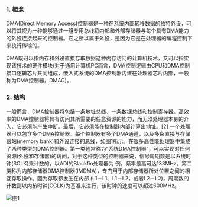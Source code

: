 ### 1. 概念

DMA(Direct Memory Access)控制器是一种在系统内部转移数据的独特外设，可以将其视为一种能够通过一组专用总线将内部和外部存储器与每个具有DMA能力的外设连接起来的控制器。它之所以属于外设，是因为它是在处理器的编程控制下来执行传输的。

DMA既可以指内存和外设直接存取数据这种内存访问的计算机技术，又可以指实现该技术的硬件模块(对于通用计算机PC而言，DMA控制逻辑由CPU和DMA控制接口逻辑芯片共同组成，嵌入式系统的DMA控制器内建在处理器芯片内部，一般称为DMA控制器，DMAC)。

### 2. 结构

一般而言，DMA控制器将包括一条地址总线、一条数据总线和控制寄存器。高效率的DMA控制器将具有访问其所需要的任意资源的能力，而无须处理器本身的介入，它必须能产生中断。最后，它必须能在控制器内部计算出地址。[2] 
一个处理器可以包含多个DMA控制器。每个控制器有多个DMA通道，以及多条直接与存储器站(memory bank)和外设连接的总线，如图1所示。在很多高性能处理器中集成了两种类型的DMA控制器。第一类通常称为“系统DMA控制器”，可以实现对任何资源(外设和存储器)的访问，对于这种类型的控制器来说，信号周期数是以系统时钟(SCLK)来计数的，以ADI的Blackfin处理器为 例，频率最高可达133MHz。第二类称为内部存储器DMA控制器(IMDMA)，专门用于内部存储器所处位置之间的相互存取操作。因为存取都发生在内部 (L1－L1、L1－L2，或者L2－L2)，周期数的计数则以内核时钟(CCLK)为基准来进行，该时钟的速度可以超过600MHz。

![图1](images/1.png)
